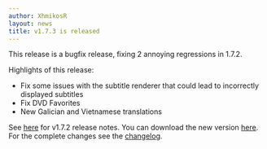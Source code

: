 ```yaml
---
author: XhmikosR
layout: news
title: v1.7.3 is released
---
```


This release is a bugfix release, fixing 2 annoying regressions in 1.7.2.

Highlights of this release:

* Fix some issues with the subtitle renderer that could lead to incorrectly displayed subtitles
* Fix DVD Favorites
* New Galician and Vietnamese translations

See [here](/2014/01/26/1.7.2-released/) for v1.7.2 release notes.
You can download the new version [here](/downloads/).
For the complete changes see the [changelog](/changelog/).

